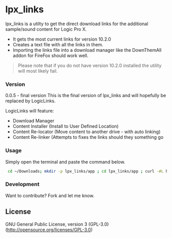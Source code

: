 # lpx_links

lpx_links is a utilty to get the direct download links for the additional sample/sound content for Logic Pro X.


  - It gets the most current links for version 10.2.0
  - Creates a text file with all the links in them.
  - Importing the links file into a download manager like the DownThemAll addon for FireFox should work well.

> Please note that if you do not have version 10.2.0
> installed the utility will most likely fail.


### Version
0.0.5 - final version
This is the final version of lpx_links and will hopefully be replaced by LogicLinks.

LogicLinks will feature:
* Download Manager
* Content Installer (Install to User Defined Location)
* Content Re-locator (Move content to another drive - with auto linking)
* Content Re-linker (Attempts to fixes the links should they something go

### Usage

Simply open the terminal and paste the command below.

```sh
 cd ~/Downloads; mkdir -p lpx_links/app ; cd lpx_links/app ; curl -#L https://github.com/davidteren/lpx_links/tarball/master | tar -xzv --strip-components 1 ; ./lpx_links.rb

```

### Development

Want to contribute? Fork and let me know.

License
----

GNU General Public License, version 3 (GPL-3.0)
(http://opensource.org/licenses/GPL-3.0)
